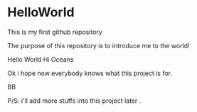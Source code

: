 # HelloWorld
This is my first github repository

The purpose of this repository is to introduce me to the world!

Hello World
Hi Oceans

Ok i hope now everybody knows what this project is for.

BB

P/S: i'll add more stuffs into this project later .
